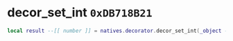 # decor_set_int `0xDB718B21`

```lua
local result --[[ number ]] = natives.decorator.decor_set_int(_object --[[ number ]], _decorname --[[ string ]], _value --[[ number ]])
```